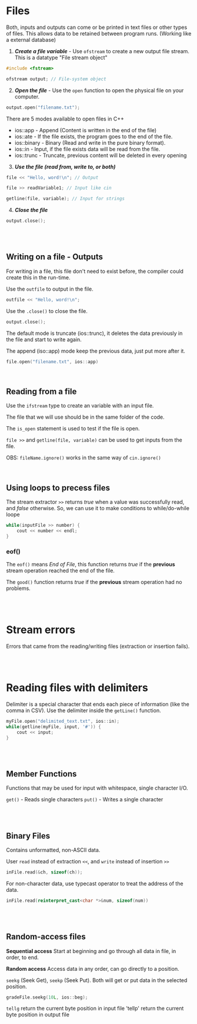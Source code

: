 # Files
Both, inputs and outputs can come or be printed in text files or other types of files.
This allows data to be retained between program runs. (Working like a external database)

1. ***Create a file variable*** - 
Use `ofstream` to create a new output file stream. This is a datatype "File stream object"

```cpp
#include <fstream>

ofstream output; // File-system object
```

2. ***Open the file*** - Use the `open` function to open the physical file on your computer.
```cpp
output.open("filename.txt");
```

There are 5 modes available to open files in C++
- ios::app - Append (Content is written in the end of the file)
- ios::ate - If the file exists, the program goes to the end of the file.
- ios::binary - Binary (Read and write in the pure binary format).
- ios::in - Input, if the file exists data will be read from the file.
- ios::trunc - Truncate, previous content will be deleted in every opening

3. ***Use the file (read from, write to, or both)***

```cpp
file << "Hello, word!\n"; // Output

file >> readVariable1; // Input like cin

getline(file, variable); // Input for strings
```

4. ***Close the file***

```cpp
output.close();
```

<br/>
<br/>

## Writing on a file - Outputs

For writing in a file, this file don't need to exist before, the compiler could create this in the run-time.

Use the `outfile` to output in the file.

```cpp
outfile << "Hello, word!\n";
```

Use the `.close()` to close the file.

```cpp
output.close();
```

The default mode is truncate (ios::trunc), it deletes the data previously in the file and start to write again.

The append (iso::app) mode keep the previous data, just put more after it.

```cpp
file.open("filename.txt", ios::app)
```

<br/>

## Reading from a file

Use the `ifstream` type to create an variable with an input file.

The file that we will use should be in the same folder of the code.

The `is_open` statement is used to test if the file is open.

`file >>` and `getline(file, variable)` can be used to get inputs from the file.

OBS: `fileName.ignore()` works in the same way of `cin.ignore()`

<br/>

## Using loops to precess files

The stream extractor `>>` returns *true* when a value was successfully read, and *false* otherwise. So, we can use it to make conditions to while/do-while loope

```cpp
while(inputFile >> number) {
    cout << number << endl;
}
```

### eof()

The `eof()` means *End of File*, this function returns *true* if the **previous** stream operation reached the end of the file. 

The `good()` function returns *true* if the **previous** stream operation had no problems.

<br/>
<br/>

# Stream errors

Errors that came from the reading/writing files (extraction or insertion fails).

<br/>
<br/>

# Reading files with delimiters

Delimiter is a special character that ends each piece of information (like the comma in CSV). Use the delimiter inside the `getLine()` function.

```cpp
myFile.open("delimited_text.txt", ios::in);
while(getline(myFile, input, '#')) {
    cout << input;
}
```

<br/>
<br/>

## Member Functions

Functions that may be used for input with whitespace, single character I/O.

`get()` - Reads single characters
`put()` - Writes a single character

<br/>
<br/>

## Binary Files

Contains unformatted, non-ASCII data.

User `read` instead of extraction `<<`, and `write` instead of insertion `>>`

```cpp
inFile.read(&ch, sizeof(ch));
```

For non-character data, use typecast operator to treat the address of the data.

```cpp
inFile.read(reinterpret_cast<char *>&num, sizeof(num))
```

<br/>
<br/>

## Random-access files

**Sequential access** Start at beginning and go through all data in file, in order, to end.

**Random access** Access data in any order, can go directly to a position.

`seekg` (Seek Get), `seekp` (Seek Put). Both will get or put data in the selected position.

```cpp
gradeFile.seekg(10L, ios::beg);
```

`tellg` return the current byte position in input file
'tellp' return the current byte position in output file